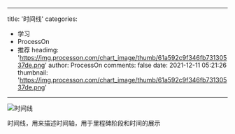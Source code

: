 
---
title: '时间线'
categories: 
 - 学习
 - ProcessOn
 - 推荐
headimg: 'https://img.processon.com/chart_image/thumb/61a592c9f346fb73130537de.png'
author: ProcessOn
comments: false
date: 2021-12-11 05:21:26
thumbnail: 'https://img.processon.com/chart_image/thumb/61a592c9f346fb73130537de.png'
---

<div>   
<img class="thumb" alt="时间线" src="https://img.processon.com/chart_image/thumb/61a592c9f346fb73130537de.png" referrerpolicy="no-referrer">
<p>时间线，用来描述时间轴，用于里程碑阶段和时间的展示</p>  
</div>
            